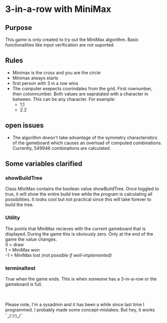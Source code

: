 # 3-in-a-row with MiniMax
## Purpose
This game is only created to try out the MiniMax algorithm. Basic functionalities like input verification are not suported.

## Rules
- Minimax is the cross and you are the circle
- Minimax always starts
- first person with 3 in a row wins
- The computer exepects coorindates from the grid. First rownumber, then colomnumber. Both values are sepratated with a character in between. This can be any character. For example:
  - 1,1
  - 2.2

## open issues
- The algorithm doesn't take advantage of the symmetry characteristics of the gameboard which causes an overload of computed combinations. Currently, 549946 combinations are calculated.

## Some variables clarified
### showBuildTree
Class MiniMax contains the boolean value showBuildTree. Once toggled to true, it will show the entire build tree while the program is calculating all possibilities. It looks cool but not pracitcal since this will take forever to build the tree. 

### Utility
The points that MiniMax recieves with the current gameboard that is displayed. During the game this is obviously zero. Only at the end of the game the value changes. <br>
0 = draw<br>
1 = MiniMax won<br>
-1 = MiniMax lost *(not possible if well-implemented)*<br>

### terminaltest
True when the game ends. This is when someone has a 3-in-a-row or the gameboard is full.


  

<br><br>
Please note, I'm a sysadmin and it has been a while since last time I programmed. I probably made some concept-mistakes. But hey, it works ¯\_(ツ)_/¯
